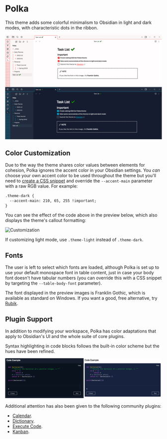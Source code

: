 # Polka

This theme adds some colorful minimalism to Obsidian in light and dark modes, with characteristic dots in the ribbon.

![Preview](polka.png)

## Color Customization

Due to the way the theme shares color values between elements for cohesion, Polka ignores the accent color in your Obsidian settings. You *can* choose your own accent color to be used throughout the theme but you'll need to [create a CSS snippet](https://help.obsidian.md/Extending+Obsidian/CSS+snippets) and override the `--accent-main` parameter with a raw RGB value. For example:

```
.theme-dark {
  --accent-main: 210, 65, 255 !important;
}
```

You can see the effect of the code above in the preview below, which also displays the theme's callout formatting:

![Customization](color_customization.png)

If customizing light mode, use `.theme-light` instead of `.theme-dark`.

## Fonts

The user is left to select which fonts are loaded, although Polka is set up to use your default monospace font in table content, just in case your body font doesn't have tabular numbers (you can override this with a CSS snippet by targeting the `--table-body-font` parameter).

The font displayed in the preview images is Franklin Gothic, which is available as standard on Windows. If you want a good, free alternative, try [Rubik](https://fonts.google.com/specimen/Rubik).

## Plugin Support

In addition to modifying your workspace, Polka has color adaptations that apply to Obsidian's UI and the whole suite of core plugins.

Syntax highlighting in code blocks follows the built-in color scheme but the hues have been refined.

![Example](code_example.png)

Additional attention has also been given to the following community plugins:

- [Calendar](https://github.com/liamcain/obsidian-calendar-plugin).
- [Dictionary](https://github.com/phibr0/obsidian-dictionary).
- [Execute Code](https://github.com/twibiral/obsidian-execute-code).
- [Kanban](https://github.com/mgmeyers/obsidian-kanban).
